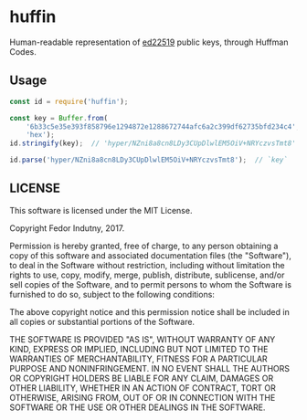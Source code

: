 # huffin

Human-readable representation of [ed22519][0] public keys, through Huffman
Codes.

## Usage

```js
const id = require('huffin');

const key = Buffer.from(
    '6b33c5e35e393f858796e1294872e1288672744afc6a2c399df62735bfd234c4',
    'hex');
id.stringify(key);  // 'hyper/NZni8a8cn8LDy3CUpDlwlEM5OiV+NRYczvsTmt8'

id.parse('hyper/NZni8a8cn8LDy3CUpDlwlEM5OiV+NRYczvsTmt8');  // `key`
```

## LICENSE

This software is licensed under the MIT License.

Copyright Fedor Indutny, 2017.

Permission is hereby granted, free of charge, to any person obtaining a
copy of this software and associated documentation files (the
"Software"), to deal in the Software without restriction, including
without limitation the rights to use, copy, modify, merge, publish,
distribute, sublicense, and/or sell copies of the Software, and to permit
persons to whom the Software is furnished to do so, subject to the
following conditions:

The above copyright notice and this permission notice shall be included
in all copies or substantial portions of the Software.

THE SOFTWARE IS PROVIDED "AS IS", WITHOUT WARRANTY OF ANY KIND, EXPRESS
OR IMPLIED, INCLUDING BUT NOT LIMITED TO THE WARRANTIES OF
MERCHANTABILITY, FITNESS FOR A PARTICULAR PURPOSE AND NONINFRINGEMENT. IN
NO EVENT SHALL THE AUTHORS OR COPYRIGHT HOLDERS BE LIABLE FOR ANY CLAIM,
DAMAGES OR OTHER LIABILITY, WHETHER IN AN ACTION OF CONTRACT, TORT OR
OTHERWISE, ARISING FROM, OUT OF OR IN CONNECTION WITH THE SOFTWARE OR THE
USE OR OTHER DEALINGS IN THE SOFTWARE.

[0]: https://en.wikipedia.org/wiki/EdDSA#Ed25519

